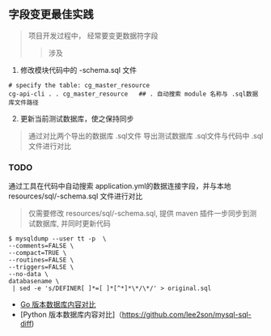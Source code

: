 ## 字段变更最佳实践
> 项目开发过程中， 经常要变更数据符字段
> > 涉及
1. 修改模块代码中的 -schema.sql 文件
```shell
# specify the table: cg_master_resource
cg-api-cli . . cg_master_resource   ## . 自动搜索 module 名称与 .sql数据库文件路径
```

2. 更新当前测试数据库，使之保持同步
> 通过对比两个导出的数据库 .sql文件
> 导出测试数据库 .sql文件与代码中 .sql 文件进行对比

### TODO
通过工具在代码中自动搜索 application.yml的数据连接字段，并与本地 resources/sql/-schema.sql 文件进行对比
> 仅需要修改 resources/sql/-schema.sql, 提供 maven 插件一步同步到测试数据库, 并同时更新代码

```shell
$ mysqldump --user tt -p  \
--comments=FALSE \
--compact=TRUE \
--routines=FALSE \
--triggers=FALSE \
--no-data \
databasename \
 | sed -e 's/DEFINER[ ]*=[ ]*[^*]*\*/\*/' > original.sql
```
- [Go 版本数据库内容对比](https://github.com/ae0000/dbdiff)
- [Python 版本数据库内容对比]（https://github.com/lee2son/mysql-sql-diff)
